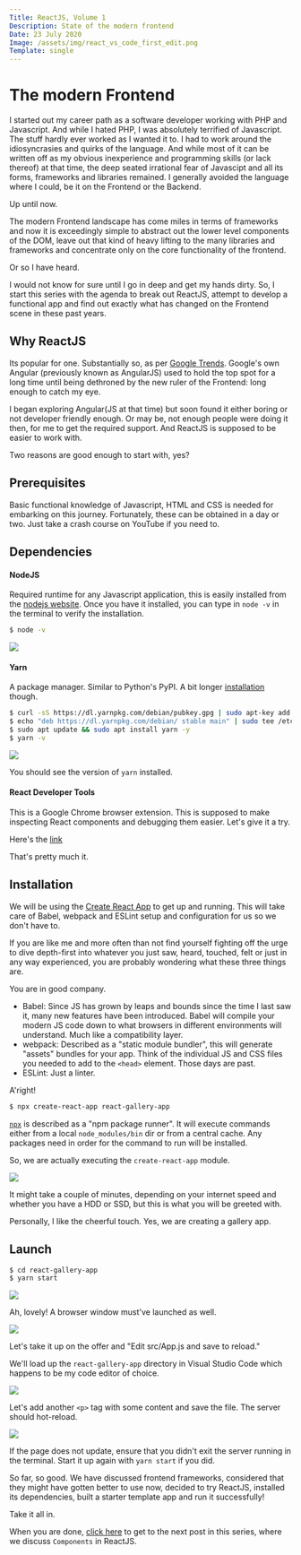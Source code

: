 ```yaml
---
Title: ReactJS, Volume 1
Description: State of the modern frontend
Date: 23 July 2020
Image: /assets/img/react_vs_code_first_edit.png
Template: single
---
```


# The modern Frontend

I started out my career path as a software developer working with PHP and Javascript. And while I hated PHP, I was absolutely terrified of Javascript. The stuff hardly ever worked as I wanted it to. I had to work around the idiosyncrasies and quirks of the language. And while most of it can be written off as my obvious inexperience and programming skills (or lack thereof) at that time, the deep seated irrational fear of Javascipt and all its forms, frameworks and libraries remained. I generally avoided the language where I could, be it on the Frontend or the Backend.

Up until now.

The modern Frontend landscape has come miles in terms of frameworks and now it is exceedingly simple to abstract out the lower level components of the DOM, leave out that kind of heavy lifting to the many libraries and frameworks and concentrate only on the core functionality of the frontend.

Or so I have heard.

I would not know for sure until I go in deep and get my hands dirty. So, I start this series with the agenda to break out ReactJS, attempt to develop a functional app and find out exactly what has changed on the Frontend scene in these past years.

## Why ReactJS

Its popular for one. Substantially so, as per [Google Trends](https://trends.google.com/trends/explore?cat=31&q=Vue.js,React,Angular). Google's own Angular (previously known as AngularJS) used to hold the top spot for a long time until being dethroned by the new ruler of the Frontend: long enough to catch my eye.

I began exploring Angular(JS at that time) but soon found it either boring or not developer friendly enough. Or may be, not enough people were doing it then, for me to get the required support. And ReactJS is supposed to be easier to work with.

Two reasons are good enough to start with, yes?


## Prerequisites

Basic functional knowledge of Javascript, HTML and CSS is needed for embarking on this journey. Fortunately, these can be obtained in a day or two. Just take a crash course on YouTube if you need to.

## Dependencies

#### NodeJS
Required runtime for any Javascript application, this is easily installed from the [nodejs website](https://nodejs.org/en/download/).
Once you have it installed, you can type in `node -v` in the terminal to verify the installation.

```bash
$ node -v
```
[<img src="/assets/img/node_v.png" class="img-fluid"/>](/assets/img/node_v.png)

#### Yarn
A package manager. Similar to Python's PyPI.
A bit longer [installation](https://classic.yarnpkg.com/en/docs/install/#debian-stable) though.
```bash
$ curl -sS https://dl.yarnpkg.com/debian/pubkey.gpg | sudo apt-key add -
$ echo "deb https://dl.yarnpkg.com/debian/ stable main" | sudo tee /etc/apt/sources.list.d/yarn.list
$ sudo apt update && sudo apt install yarn -y
$ yarn -v
```
[<img src="/assets/img/yarn_install.png" class="img-fluid"/>](/assets/img/yarn_install.png)

You should see the version of `yarn` installed.

#### React Developer Tools
This is a Google Chrome browser extension. This is supposed to make inspecting React components and debugging them easier. Let's give it a try.

Here's the [link](https://chrome.google.com/webstore/detail/react-developer-tools/fmkadmapgofadopljbjfkapdkoienihi)

That's pretty much it.

## Installation
We will be using the [Create React App](https://create-react-app.dev/) to get up and running. This will take care of Babel, webpack and ESLint setup  and configuration for us so we don't have to.

If you are like me and more often than not find yourself fighting off the urge to dive depth-first into whatever you just saw, heard, touched, felt or just in any way experienced, you are probably wondering what these three things are.

You are in good company.

- Babel: 
Since JS has grown by leaps and bounds since the time I last saw it, many new features have been introduced. Babel will compile your modern JS code down to what browsers in different environments will understand. Much like a compatibility layer.
- webpack: 
Described as a "static module bundler", this will generate "assets" bundles for your app. Think of the individual JS and CSS files you needed to add to the `<head>` element. Those days are past.
- ESLint: Just a linter. 

A'right!

```bash
$ npx create-react-app react-gallery-app
```
[`npx`](https://www.npmjs.com/package/npx) is described as a "npm package runner". It will execute commands either from a local `node_modules/bin` dir or from a central cache. Any packages need in order for the command to run will be installed. 

So, we are actually executing the `create-react-app` module.

[<img src="/assets/img/npx_create_react_app.png" class="img-fluid"/>](/assets/img/npx_create_react_app.png)

It might take a couple of minutes, depending on your internet speed and whether you have a HDD or SSD, but this is what you will be greeted with.

Personally, I like the cheerful touch. Yes, we are creating a gallery app.

## Launch

```bash
$ cd react-gallery-app
$ yarn start
```

[<img src="/assets/img/yarn_start.png" class="img-fluid"/>](/assets/img/yarn_start.png)

Ah, lovely! A browser window must've launched as well.

[<img src="/assets/img/react_begin.png" class="img-fluid"/>](/assets/img/react_begin.png)

Let's take it up on the offer and "Edit src/App.js and save to reload."

We'll load up the `react-gallery-app` directory in Visual Studio Code which happens to be my code editor of choice.

[<img src="/assets/img/react_vs_code.png" class="img-fluid"/>](/assets/img/react_vs_code.png)

Let's add another `<p>` tag with some content and save the file. The server should hot-reload.

[<img src="/assets/img/react_first_edit.png" class="img-fluid"/>](/assets/img/react_first_edit.png)

If the page does not update, ensure that you didn't exit the server running in the terminal. Start it up again with `yarn start` if you did.

So far, so good.
We have discussed frontend frameworks, considered that they might have gotten better to use now, decided to try ReactJS, installed its dependencies, built a starter template app and run it successfully!

Take it all in.

When you are done, [click here](/?reactjs_2) to get to the next post in this series, where we discuss `Components` in ReactJS.